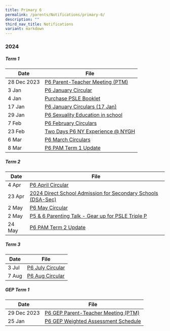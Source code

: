 ```yaml
---
title: Primary 6
permalink: /parents/Notifications/primary-6/
description: ""
third_nav_title: Notifications
variant: markdown
---
```

### **2024**

##### Term 1

| Date| File | 
| -------- | -------- |
|28 Dec 2023|[P6 Parent-Teacher Meeting (PTM)](/files/Notification%202024/P6/RGPS_N24_P6_001.pdf)|
|3 Jan|[P6 January Circular](/files/Notification%202024/P6/RGPS_N24_P6_004_P6_January_Circulars.pdf)|
|4 Jan|[Purchase PSLE Booklet](/files/Notification%202024/P6/RGPS_N24_P6_005_PSLE_Booklet_Order_2024.pdf)
|17 Jan|[P6 January Circulars (17 Jan)](/files/Notification%202024/P6/RGPS_N24_P6_013_P6_January_Circulars__17_January_.pdf)|
|29 Jan|[P6 Sexuality Education in school](/files/Notification%202024/P6/P6_PG_2024__RGPS_N24_P6_009_.pdf)|
|7 Feb|[P6 February Circulars](/files/Notification%202024/P6/RGPS_N24_P6_014_P6_February_Circulars.pdf)|
|23 Feb|[Two Days P6 NY Experience @ NYGH](/files/Notification%202024/P6/RGPS_N24_P6_010_NY_Experience.pdf)|
|6 Mar|[P6 March Circulars](/files/Notification%202024/P6/P6__March_Circulars.pdf)|
|8 Mar|[P6 PAM Term 1 Update](/files/Notification%202024/P6/Term_1_P6__PAM_update_2024.pdf)|

##### Term 2

| Date| File | 
| -------- | -------- |
|4 Apr|[P6 April Circular](/files/Notification%202024/P6/RGPS_N24_P6_017_P6_April_Circulars_Final.pdf)|
|23 Apr|[2024 Direct School Admission for Secondary Schools (DSA-Sec)](/files/Notification%202024/P6/DSA.pdf)|
|2 May|[P6 May Circular](/files/Notification%202024/P6/RGPS_N24_P6_021_May_Circulars.pdf)|
|2 May|[P5 & 6 Parenting Talk - Gear up for PSLE Triple P](/files/Notification%202024/P6/P5_P6_Parenting_Talk___Gear_Up_for_PSLE_Triple_P_Flyer.pdf)|
|24 May|[P6 PAM Term 2 Update](/files/Notification%202024/P6/Term_2_2024_P6_PAM_Termly_Update.pdf)|

##### Term 3

| Date| File | 
| -------- | -------- |
|3 Jul|[P6 July Circular](/files/Notification%202024/P6/RGPS_N24_P6_027_P6_July_Circulars.pdf)|
|7 Aug|[P6 Aug Circular](/files/Notification%202024/P6/RGPS_N24_P6_028.pdf)|

##### GEP Term 1

| Date| File | 
| -------- | -------- |
|29 Dec 2023|[P6 GEP Parent-Teacher Meeting (PTM)](/files/Notification%202024/P6%20GEP/RGPS_P6_GEP_N24_003.pdf)|
|25 Jan|[P6 GEP Weighted Assessment Schedule](/files/Notification%202024/P6%20GEP/RGPS_N24_P6_GEP_010_2024_Primary_6_GEP_Weighted_Assessment_Schedule.pdf)|